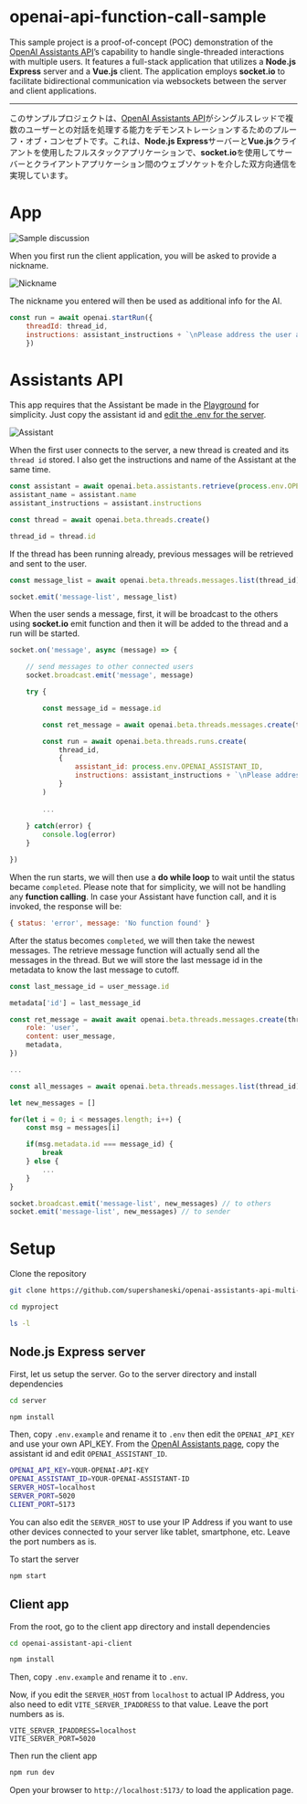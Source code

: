 openai-api-function-call-sample
======

This sample project is a proof-of-concept (POC) demonstration of the [OpenAI Assistants API](https://platform.openai.com/docs/assistants/overview)’s capability to handle single-threaded interactions with multiple users. It features a full-stack application that utilizes a **Node.js Express** server and a **Vue.js** client. The application employs **socket.io** to facilitate bidirectional communication via websockets between the server and client applications.

---

このサンプルプロジェクトは、[OpenAI Assistants API](https://platform.openai.com/docs/assistants/overview)がシングルスレッドで複数のユーザーとの対話を処理する能力をデモンストレーションするためのプルーフ・オブ・コンセプトです。これは、**Node.js Express**サーバーと**Vue.js**クライアントを使用したフルスタックアプリケーションで、**socket.io**を使用してサーバーとクライアントアプリケーション間のウェブソケットを介した双方向通信を実現しています。


# App

![Sample discussion](./docs/screenshot1.png "Sample discussion")

When you first run the client application, you will be asked to provide a nickname.

![Nickname](./docs/screenshot3.png "Nickname")

The nickname you entered will then be used as additional info for the AI.

```javascript
const run = await openai.startRun({ 
    threadId: thread_id,
    instructions: assistant_instructions + `\nPlease address the user as ${socket_user_name}.\nToday is ${new Date()}.`
    })
```

# Assistants API

This app requires that the Assistant be made in the [Playground](https://platform.openai.com/assistants) for simplicity.
Just copy the assistant id and [edit the .env for the server](#nodejs-express-server).

![Assistant](./docs/screenshot2.png "Assistant")

When the first user connects to the server, a new thread is created and its `thread id` stored.
I also get the instructions and name of the Assistant at the same time.

```javascript
const assistant = await openai.beta.assistants.retrieve(process.env.OPENAI_ASSISTANT_ID)
assistant_name = assistant.name
assistant_instructions = assistant.instructions

const thread = await openai.beta.threads.create()

thread_id = thread.id
```

If the thread has been running already, previous messages will be retrieved and sent to the user.

```javascript
const message_list = await openai.beta.threads.messages.list(thread_id)

socket.emit('message-list', message_list)
```

When the user sends a message, first, it will be broadcast to the others using **socket.io** emit function and then it will be added to the thread and a run will be started.

```javascript
socket.on('message', async (message) => {

    // send messages to other connected users
    socket.broadcast.emit('message', message)

    try {

        const message_id = message.id

        const ret_message = await openai.beta.threads.messages.create(thread_id, message)

        const run = await openai.beta.threads.runs.create(
            thread_id,
            {
                assistant_id: process.env.OPENAI_ASSISTANT_ID,
                instructions: assistant_instructions + `\nPlease address the user as ${user_name}.\nToday is ${new Date()}.`
            }
        )
        
        ...
        
    } catch(error) {
        console.log(error)
    }

})
```

When the run starts, we will then use a **do while loop** to wait until the status became `completed`. Please note that for simplicity, we will not be handling any **function calling**. In case your Assistant have function call, and it is invoked, the response will be:

```javascript
{ status: 'error', message: 'No function found' }
```

After the status becomes `completed`, we will then take the newest messages. The retrieve message function will actually send all the messages in the thread. But we will store the last message id in the metadata to know the last message to cutoff.

```javascript
const last_message_id = user_message.id

metadata['id'] = last_message_id

const ret_message = await await openai.beta.threads.messages.create(thread_id, {
    role: 'user',
    content: user_message,
    metadata,
})

...

const all_messages = await openai.beta.threads.messages.list(thread_id)

let new_messages = []

for(let i = 0; i < messages.length; i++) {
    const msg = messages[i]

    if(msg.metadata.id === message_id) {
        break
    } else {
        ...
    }
}

socket.broadcast.emit('message-list', new_messages) // to others
socket.emit('message-list', new_messages) // to sender
```


# Setup

Clone the repository

```sh
git clone https://github.com/supershaneski/openai-assistants-api-multi-user-sample.git myproject

cd myproject

ls -l
```

## Node.js Express server

First, let us setup the server. Go to the server directory and install dependencies

```sh
cd server

npm install
```

Then, copy `.env.example` and rename it to `.env` then edit the `OPENAI_API_KEY` and use your own API_KEY.
From the [OpenAI Assistants page](https://platform.openai.com/assistants), copy the assistant id and edit `OPENAI_ASSISTANT_ID`.

```sh
OPENAI_API_KEY=YOUR-OPENAI-API-KEY
OPENAI_ASSISTANT_ID=YOUR-OPENAI-ASSISTANT-ID
SERVER_HOST=localhost
SERVER_PORT=5020
CLIENT_PORT=5173
```

You can also edit the `SERVER_HOST` to use your IP Address if you want to use other devices connected to your server like tablet, smartphone, etc. Leave the port numbers as is.

To start the server

```sh
npm start
```

## Client app

From the root, go to the client app directory and install dependencies

```sh
cd openai-assistant-api-client

npm install
```

Then, copy `.env.example` and rename it to `.env`.

Now, if you edit the `SERVER_HOST` from `localhost` to actual IP Address, you also need to edit `VITE_SERVER_IPADDRESS` to that value. Leave the port numbers as is.

```
VITE_SERVER_IPADDRESS=localhost
VITE_SERVER_PORT=5020
```

Then run the client app

```sh
npm run dev
```

Open your browser to `http://localhost:5173/` to load the application page.
